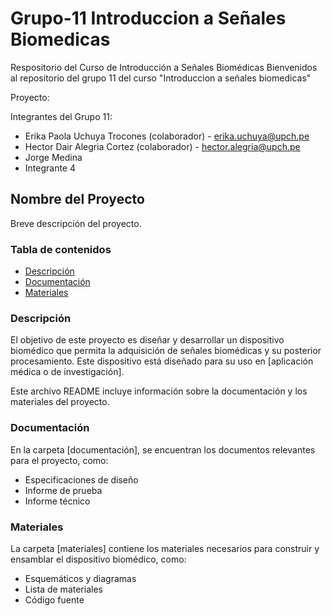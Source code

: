 # Grupo-11 Introduccion a Señales Biomedicas
Respositorio del Curso de Introducción a Señales Biomédicas
Bienvenidos al repositorio del grupo 11 del curso "Introduccion a señales biomedicas"

Proyecto:

Integrantes del Grupo 11:
* Erika Paola Uchuya Trocones (colaborador) - erika.uchuya@upch.pe
* Hector Dair Alegria Cortez (colaborador) - hector.alegria@upch.pe
* Jorge Medina
* Integrante 4


## Nombre del Proyecto

Breve descripción del proyecto.

### Tabla de contenidos

- [Descripción](#descripción)
- [Documentación](#documentación)
- [Materiales](#materiales)

### Descripción

El objetivo de este proyecto es diseñar y desarrollar un dispositivo biomédico que permita la adquisición de señales biomédicas y su posterior procesamiento. Este dispositivo está diseñado para su uso en [aplicación médica o de investigación]. 

Este archivo README incluye información sobre la documentación y los materiales del proyecto.

### Documentación

En la carpeta [documentación], se encuentran los documentos relevantes para el proyecto, como:

- Especificaciones de diseño
- Informe de prueba
- Informe técnico

### Materiales

La carpeta [materiales] contiene los materiales necesarios para construir y ensamblar el dispositivo biomédico, como:

- Esquemáticos y diagramas
- Lista de materiales
- Código fuente
